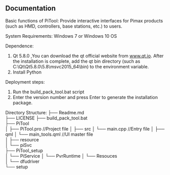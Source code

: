 Documentation
-------------

Basic functions of PiTool:
Provide interactive interfaces for Pimax products (such as HMD, controllers, base stations, etc.) to users.

System Requirements:
Windows 7 or Windows 10 OS

Dependence:
1. Qt 5.8.0 ,You can download the qt official website from www.qt.io. 
After the installation is complete, add the qt bin directory (such as C:\Qt\Qt5.8.0\5.8\msvc2015_64\bin) to the environment variable.
2. Install Python

Deployment steps:
1. Run the build_pack_tool.bat script
2. Enter the version number and press Enter to generate the installation package.

Directory Structure:
├── Readme.md                   
├── LICENSE
├── build_pack_tool.bat                         
├── PiTool                      
│   ├── PiTool.pro              //Project file
│   ├── src
│   	└── main.cpp            //Entry file
│   ├── qml 
│   	└── main_tools.qml      //UI master file       
│   ├── resource                                       
│   └── piSvc                          
├── PiTool_setup                      
│   └── PiService
│   └── PvrRuntime
│   └── Resouces   
│   └── dfudriver      
└── setup
